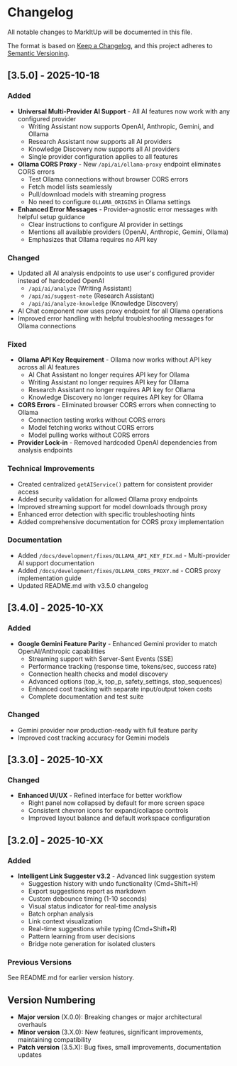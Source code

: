 # Changelog

All notable changes to MarkItUp will be documented in this file.

The format is based on [Keep a Changelog](https://keepachangelog.com/en/1.0.0/),
and this project adheres to [Semantic Versioning](https://semver.org/spec/v2.0.0.html).

## [3.5.0] - 2025-10-18

### Added

- **Universal Multi-Provider AI Support** - All AI features now work with any configured provider
  - Writing Assistant now supports OpenAI, Anthropic, Gemini, and Ollama
  - Research Assistant now supports all AI providers
  - Knowledge Discovery now supports all AI providers
  - Single provider configuration applies to all features
- **Ollama CORS Proxy** - New `/api/ai/ollama-proxy` endpoint eliminates CORS errors
  - Test Ollama connections without browser CORS errors
  - Fetch model lists seamlessly
  - Pull/download models with streaming progress
  - No need to configure `OLLAMA_ORIGINS` in Ollama settings
- **Enhanced Error Messages** - Provider-agnostic error messages with helpful setup guidance
  - Clear instructions to configure AI provider in settings
  - Mentions all available providers (OpenAI, Anthropic, Gemini, Ollama)
  - Emphasizes that Ollama requires no API key

### Changed

- Updated all AI analysis endpoints to use user's configured provider instead of hardcoded OpenAI
  - `/api/ai/analyze` (Writing Assistant)
  - `/api/ai/suggest-note` (Research Assistant)
  - `/api/ai/analyze-knowledge` (Knowledge Discovery)
- AI Chat component now uses proxy endpoint for all Ollama operations
- Improved error handling with helpful troubleshooting messages for Ollama connections

### Fixed

- **Ollama API Key Requirement** - Ollama now works without API key across all AI features
  - AI Chat Assistant no longer requires API key for Ollama
  - Writing Assistant no longer requires API key for Ollama
  - Research Assistant no longer requires API key for Ollama
  - Knowledge Discovery no longer requires API key for Ollama
- **CORS Errors** - Eliminated browser CORS errors when connecting to Ollama
  - Connection testing works without CORS errors
  - Model fetching works without CORS errors
  - Model pulling works without CORS errors
- **Provider Lock-in** - Removed hardcoded OpenAI dependencies from analysis endpoints

### Technical Improvements

- Created centralized `getAIService()` pattern for consistent provider access
- Added security validation for allowed Ollama proxy endpoints
- Improved streaming support for model downloads through proxy
- Enhanced error detection with specific troubleshooting hints
- Added comprehensive documentation for CORS proxy implementation

### Documentation

- Added `/docs/development/fixes/OLLAMA_API_KEY_FIX.md` - Multi-provider AI support documentation
- Added `/docs/development/fixes/OLLAMA_CORS_PROXY.md` - CORS proxy implementation guide
- Updated README.md with v3.5.0 changelog

## [3.4.0] - 2025-10-XX

### Added

- **Google Gemini Feature Parity** - Enhanced Gemini provider to match OpenAI/Anthropic capabilities
  - Streaming support with Server-Sent Events (SSE)
  - Performance tracking (response time, tokens/sec, success rate)
  - Connection health checks and model discovery
  - Advanced options (top_k, top_p, safety_settings, stop_sequences)
  - Enhanced cost tracking with separate input/output token costs
  - Complete documentation and test suite

### Changed

- Gemini provider now production-ready with full feature parity
- Improved cost tracking accuracy for Gemini models

## [3.3.0] - 2025-10-XX

### Changed

- **Enhanced UI/UX** - Refined interface for better workflow
  - Right panel now collapsed by default for more screen space
  - Consistent chevron icons for expand/collapse controls
  - Improved layout balance and default workspace configuration

## [3.2.0] - 2025-10-XX

### Added

- **Intelligent Link Suggester v3.2** - Advanced link suggestion system
  - Suggestion history with undo functionality (Cmd+Shift+H)
  - Export suggestions report as markdown
  - Custom debounce timing (1-10 seconds)
  - Visual status indicator for real-time analysis
  - Batch orphan analysis
  - Link context visualization
  - Real-time suggestions while typing (Cmd+Shift+R)
  - Pattern learning from user decisions
  - Bridge note generation for isolated clusters

### Previous Versions

See README.md for earlier version history.

## Version Numbering

- **Major version** (X.0.0): Breaking changes or major architectural overhauls
- **Minor version** (3.X.0): New features, significant improvements, maintaining compatibility
- **Patch version** (3.5.X): Bug fixes, small improvements, documentation updates
